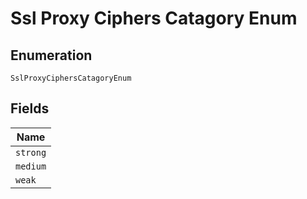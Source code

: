 
# Ssl Proxy Ciphers Catagory Enum

## Enumeration

`SslProxyCiphersCatagoryEnum`

## Fields

| Name |
|  --- |
| `strong` |
| `medium` |
| `weak` |

